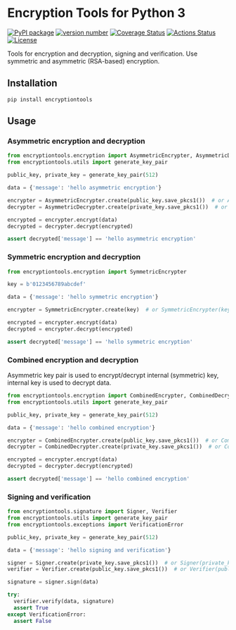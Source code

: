 # Encryption Tools for Python 3

[![PyPI package](https://img.shields.io/badge/pip%20install-encryptiontools-brightgreen)](https://pypi.org/project/encryptiontools/)
[![version number](https://img.shields.io/pypi/v/encryptiontools?color=green&label=version)](https://github.com/Smoren/encryptiontools-pypi/releases)
[![Coverage Status](https://coveralls.io/repos/github/Smoren/encryptiontools-pypi/badge.svg?branch=master)](https://coveralls.io/github/Smoren/encryptiontools-pypi?branch=master)
[![Actions Status](https://github.com/Smoren/encryptiontools-pypi/workflows/Test/badge.svg)](https://github.com/Smoren/encryptiontools-pypi/actions)
[![License](https://img.shields.io/github/license/Smoren/encryptiontools-pypi)](https://github.com/Smoren/encryptiontools-pypi/blob/master/LICENSE)

Tools for encryption and decryption, signing and verification. Use symmetric and asymmetric (RSA-based) encryption.

## Installation

```
pip install encryptiontools
```

## Usage

### Asymmetric encryption and decryption

```python
from encryptiontools.encryption import AsymmetricEncrypter, AsymmetricDecrypter
from encryptiontools.utils import generate_key_pair

public_key, private_key = generate_key_pair(512)

data = {'message': 'hello asymmetric encryption'}

encrypter = AsymmetricEncrypter.create(public_key.save_pkcs1())  # or AsymmetricEncrypter(public_key)
decrypter = AsymmetricDecrypter.create(private_key.save_pkcs1())  # or AsymmetricDecrypter(private_key)

encrypted = encrypter.encrypt(data)
decrypted = decrypter.decrypt(encrypted)

assert decrypted['message'] == 'hello asymmetric encryption'
```

### Symmetric encryption and decryption

```python
from encryptiontools.encryption import SymmetricEncrypter

key = b'0123456789abcdef'

data = {'message': 'hello symmetric encryption'}

encrypter = SymmetricEncrypter.create(key)  # or SymmetricEncrypter(key)

encrypted = encrypter.encrypt(data)
decrypted = encrypter.decrypt(encrypted)

assert decrypted['message'] == 'hello symmetric encryption'
```

### Combined encryption and decryption

Asymmetric key pair is used to encrypt/decrypt internal (symmetric) key, internal key is used to decrypt data.

```python
from encryptiontools.encryption import CombinedEncrypter, CombinedDecrypter
from encryptiontools.utils import generate_key_pair

public_key, private_key = generate_key_pair(512)

data = {'message': 'hello combined encryption'}

encrypter = CombinedEncrypter.create(public_key.save_pkcs1())  # or CombinedEncrypter(public_key)
decrypter = CombinedDecrypter.create(private_key.save_pkcs1())  # or CombinedDecrypter(private_key)

encrypted = encrypter.encrypt(data)
decrypted = decrypter.decrypt(encrypted)

assert decrypted['message'] == 'hello combined encryption'
```

### Signing and verification

```python
from encryptiontools.signature import Signer, Verifier
from encryptiontools.utils import generate_key_pair
from encryptiontools.exceptions import VerificationError

public_key, private_key = generate_key_pair(512)

data = {'message': 'hello signing and verification'}

signer = Signer.create(private_key.save_pkcs1())  # or Signer(private_key)
verifier = Verifier.create(public_key.save_pkcs1())  # or Verifier(public_key)

signature = signer.sign(data)

try:
  verifier.verify(data, signature)
  assert True
except VerificationError:
  assert False
```
